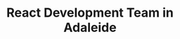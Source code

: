 ---
title: React Development Team in Adaleide
permalink: /landings/react-developer-adaleide
technology: React
location: Adaleide
---